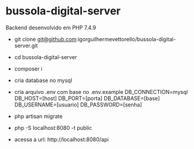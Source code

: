 # bussola-digital-server
Backend desenvolvido em PHP 7.4.9

- git clone git@github.com:igorguilhermevettorello/bussola-digital-server.git
- cd bussola-digital-server
- composer i
- cria database no mysql
- cria arquivo .env com base no .env.example
DB_CONNECTION=mysql
DB_HOST=[host]
DB_PORT=[porta]
DB_DATABASE=[base]
DB_USERNAME=[usuario]
DB_PASSWORD=[senha]

- php artisan migrate
- php -S localhost:8080 -t public
- acessa a url: http://localhost:8080/api